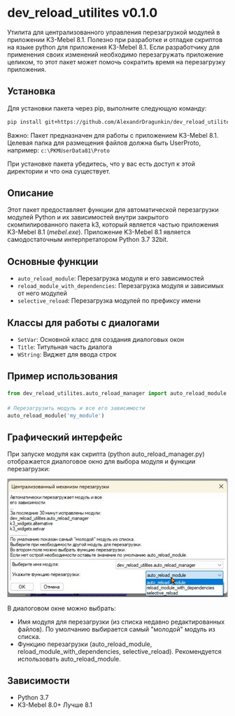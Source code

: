 # dev_reload_utilites v0.1.0

Утилита для централизованного управления перезагрузкой модулей в приложении K3-Mebel 8.1. 
Полезно при разработке и отладке скриптов на языке python для приложения K3-Mebel 8.1. Если разработчику для применения своих изменений необходимо перезагружать приложение целиком, то этот пакет может помочь сократить время на перезагрузку приложения.

## Установка

Для установки пакета через pip, выполните следующую команду:

```bash
pip install git+https://github.com/AlexandrDragunkin/dev_reload_utilites --target c:\PKMUserData81\Proto
```

Важно: Пакет предназначен для работы с приложением K3-Mebel 8.1. 
Целевая папка для размещения файлов должна быть UserProto, например: `c:\PKMUserData81\Proto`

При установке пакета убедитесь, что у вас есть доступ к этой директории и что она существует.

## Описание

Этот пакет предоставляет функции для автоматической перезагрузки модулей Python и их зависимостей внутри закрытого скомпилированного пакета k3, который является частью приложения K3-Mebel 8.1 (*mebel.exe*). Приложение K3-Mebel 8.1 является самодостаточным интерпретатором Python 3.7 32bit.

## Основные функции

- `auto_reload_module`: Перезагрузка модуля и его зависимостей
- `reload_module_with_dependencies`: Перезагрузка модуля и зависимых от него модулей
- `selective_reload`: Перезагрузка модулей по префиксу имени

## Классы для работы с диалогами

- `SetVar`: Основной класс для создания диалоговых окон
- `Title`: Титульная часть диалога
- `WString`: Виджет для ввода строк

## Пример использования

```python
from dev_reload_utilites.auto_reload_manager import auto_reload_module

# Перезагрузить модуль и все его зависимости
auto_reload_module('my_module')
```

## Графический интерфейс

При запуске модуля как скрипта (python auto_reload_manager.py) отображается диалоговое окно для выбора модуля и функции перезагрузки:

![Диалоговое окно](Pictures/Pic1.jpg)

В диалоговом окне можно выбрать:
- Имя модуля для перезагрузки (из списка недавно редактированных файлов). По умолчанию выбирается самый "молодой" модуль из списка.
- Функцию перезагрузки (auto_reload_module, reload_module_with_dependencies, selective_reload). Рекомендуется использовать auto_reload_module.

## Зависимости

- Python 3.7
- K3-Mebel 8.0+ Лучше 8.1
